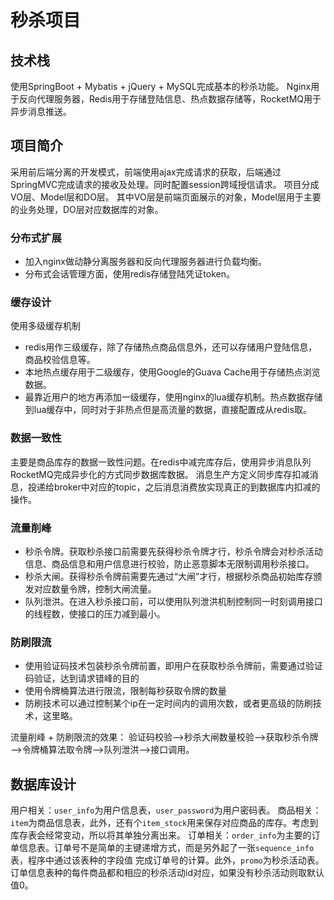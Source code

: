 # 秒杀项目

## 技术栈

使用SpringBoot + Mybatis + jQuery + MySQL完成基本的秒杀功能。
Nginx用于反向代理服务器，Redis用于存储登陆信息、热点数据存储等，RocketMQ用于异步消息推送。

## 项目简介

采用前后端分离的开发模式，前端使用ajax完成请求的获取，后端通过SpringMVC完成请求的接收及处理。同时配置session跨域授信请求。
项目分成VO层、Model层和DO层。
其中VO层是前端页面展示的对象，Model层用于主要的业务处理，DO层对应数据库的对象。

### 分布式扩展
- 加入nginx做动静分离服务器和反向代理服务器进行负载均衡。
- 分布式会话管理方面，使用redis存储登陆凭证token。

### 缓存设计
使用多级缓存机制
- redis用作三级缓存，除了存储热点商品信息外，还可以存储用户登陆信息，商品校验信息等。
- 本地热点缓存用于二级缓存，使用Google的Guava Cache用于存储热点浏览数据。
- 最靠近用户的地方再添加一级缓存，使用nginx的lua缓存机制。热点数据存储到lua缓存中，同时对于非热点但是高流量的数据，直接配置成从redis取。

### 数据一致性
主要是商品库存的数据一致性问题。在redis中减完库存后，使用异步消息队列RocketMQ完成异步化的方式同步数据库数据。
消息生产方定义同步库存扣减消息，投递给broker中对应的topic，之后消息消费放实现真正的到数据库内扣减的操作。

### 流量削峰
- 秒杀令牌。获取秒杀接口前需要先获得秒杀令牌才行，秒杀令牌会对秒杀活动信息、商品信息和用户信息进行校验，防止恶意脚本无限制调用秒杀接口。
- 秒杀大闸。获得秒杀令牌前需要先通过“大闸”才行，根据秒杀商品初始库存颁发对应数量令牌，控制大闸流量。
- 队列泄洪。在进入秒杀接口前，可以使用队列泄洪机制控制同一时刻调用接口的线程数，使接口的压力减到最小。

### 防刷限流
- 使用验证码技术包装秒杀令牌前置，即用户在获取秒杀令牌前，需要通过验证码验证，达到请求错峰的目的
- 使用令牌桶算法进行限流，限制每秒获取令牌的数量
- 防刷技术可以通过控制某个ip在一定时间内的调用次数，或者更高级的防刷技术，这里略。

流量削峰 + 防刷限流的效果：
验证码校验——>秒杀大闸数量校验——>获取秒杀令牌——>令牌桶算法取令牌——>队列泄洪——>接口调用。 

## 数据库设计
用户相关：`user_info`为用户信息表，`user_password`为用户密码表。
商品相关：`item`为商品信息表，此外，还有个`item_stock`用来保存对应商品的库存。考虑到库存表会经常变动，所以将其单独分离出来。
订单相关：`order_info`为主要的订单信息表。订单号不是简单的主键递增方式，而是另外起了一张`sequence_info`表，程序中通过该表种的字段值
完成订单号的计算。此外，`promo`为秒杀活动表。订单信息表种的每件商品都和相应的秒杀活动id对应，如果没有秒杀活动则取默认值0。